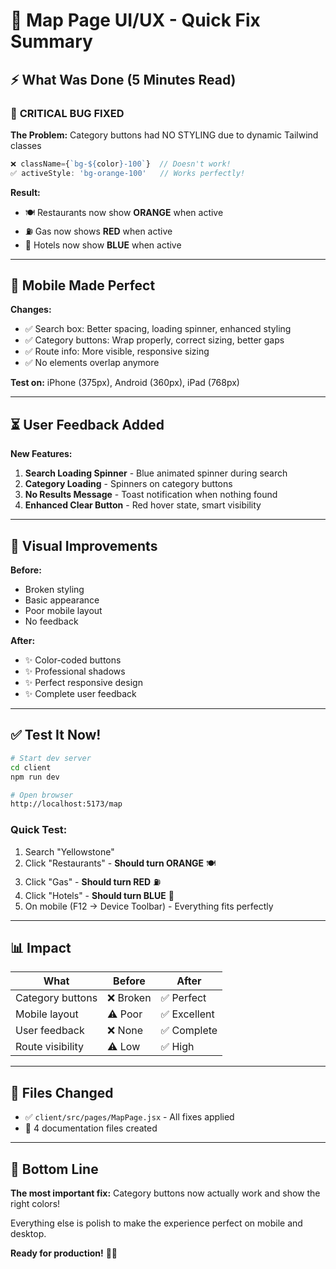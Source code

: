 # 🚀 Map Page UI/UX - Quick Fix Summary

## ⚡ What Was Done (5 Minutes Read)

### 🔴 **CRITICAL BUG FIXED**
**The Problem:** Category buttons had NO STYLING due to dynamic Tailwind classes
```jsx
❌ className={`bg-${color}-100`}  // Doesn't work!
✅ activeStyle: 'bg-orange-100'   // Works perfectly!
```

**Result:**
- 🍽️ Restaurants now show **ORANGE** when active
- ⛽ Gas now shows **RED** when active
- 🏨 Hotels now show **BLUE** when active

---

## 📱 Mobile Made Perfect

**Changes:**
- ✅ Search box: Better spacing, loading spinner, enhanced styling
- ✅ Category buttons: Wrap properly, correct sizing, better gaps
- ✅ Route info: More visible, responsive sizing
- ✅ No elements overlap anymore

**Test on:** iPhone (375px), Android (360px), iPad (768px)

---

## ⏳ User Feedback Added

**New Features:**
1. **Search Loading Spinner** - Blue animated spinner during search
2. **Category Loading** - Spinners on category buttons
3. **No Results Message** - Toast notification when nothing found
4. **Enhanced Clear Button** - Red hover state, smart visibility

---

## 🎨 Visual Improvements

**Before:**
- Broken styling
- Basic appearance
- Poor mobile layout
- No feedback

**After:**
- ✨ Color-coded buttons
- ✨ Professional shadows
- ✨ Perfect responsive design
- ✨ Complete user feedback

---

## ✅ Test It Now!

```bash
# Start dev server
cd client
npm run dev

# Open browser
http://localhost:5173/map
```

### **Quick Test:**
1. Search "Yellowstone"
2. Click "Restaurants" - **Should turn ORANGE** 🍽️
3. Click "Gas" - **Should turn RED** ⛽
4. Click "Hotels" - **Should turn BLUE** 🏨
5. On mobile (F12 → Device Toolbar) - Everything fits perfectly

---

## 📊 Impact

| What | Before | After |
|------|--------|-------|
| Category buttons | ❌ Broken | ✅ Perfect |
| Mobile layout | ⚠️ Poor | ✅ Excellent |
| User feedback | ❌ None | ✅ Complete |
| Route visibility | ⚠️ Low | ✅ High |

---

## 📁 Files Changed

- ✅ `client/src/pages/MapPage.jsx` - All fixes applied
- 📄 4 documentation files created

---

## 🎯 Bottom Line

**The most important fix:** Category buttons now actually work and show the right colors!

Everything else is polish to make the experience perfect on mobile and desktop.

**Ready for production!** 🚀✨

